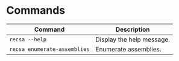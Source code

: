 # Commands

Command | Description
--- | ---
`recsa --help` | Display the help message.
`recsa enumerate-assemblies` | Enumerate assemblies.
